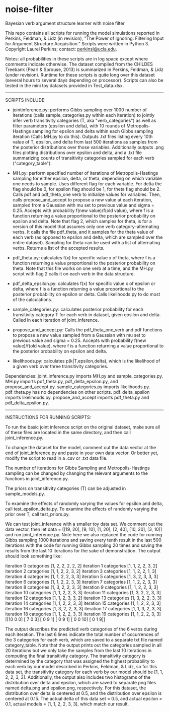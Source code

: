 # noise-filter
Bayesian verb argument structure learner with noise filter

This repo contains all scripts for running the model simulations reported in Perkins, Feldman, & Lidz (in revision), "The Power of Ignoring: Filtering Input for Argument Structure Acquisition." Scripts were written in Python 3. Copyright Laurel Perkins; contact: perkinsl@ucla.edu.

Notes: all probabilities in these scripts are in log space except where comments indicate otherwise. The dataset compiled from the CHILDES Treebank (Pearl & Sprouse, 2013) is summarized in Perkins, Feldman, & Lidz (under revision). Runtime for these scripts is quite long over this dataset (several hours to several days depending on processor). Scripts can also be tested in the mini toy datasets provided in Test_data.xlsx.

----------------------------------------------------------------
SCRIPTS INCLUDE:

- jointinference.py: performs Gibbs sampling over 1000 number of iterations (calls sample_categories.py within each iteration) to jointly infer verb transitivity categories (T, aka "verb_categories") as well as filter parameters (epsilon and delta), with 10 rounds of Metropolis-Hastings sampling for epsilon and delta within each Gibbs sampling iteration (Calls MH.py to do this). Outputs .txt files listing every 10th value of T, epsilon, and delta from last 500 iterations as samples from the posterior distributions over those variables. Additionally outputs .png files plotting distributions over epsilon and delta, and a .txt file summarizing counts of transitivity categories sampled for each verb ("category_table").

- MH.py: perform specified number of iterations of Metropolis-Hastings sampling for either epsilon, delta, or theta, depending on which variable one needs to sample. Uses different flag for each variable. For delta the flag should be 0, for epsilon flag should be 1, for theta flag should be 2. Calls pdf and pdf_theta_one verb to initialize values for variables. Then, calls propose_and_accept to propose a new value at each iteration, sampled from a Gaussian with mu set to previous value and sigma = 0.25. Accepts with probability f(new value)/f(old value), where f is a function returning a value proportional to the posterior probability on epsilon and delta. Note that flag 2, which samples for theta, is for a version of this model that assumes only one verb category–alternating verbs. It calls the file pdf_theta, and it samples for the theta value of each verb (as opposed to epsilon and delta, which are sampled over the entire dataset). Sampling for theta can be used with a list of alternating verbs. Returns a list of the accepted results. 

- pdf_theta.py: calculates f(x) for specific value x of theta, where f is a function returning a value proportional to the posterior probability on theta. Note that this file works on one verb at a time, and the MH.py script with flag 2 calls it on each verb in the data structure. 

- pdf_delta_epsilon.py: calculates f(x) for specific value x of epsilon or delta, where f is a function returning a value proportional to the posterior probability on epsilon or delta. Calls likelihoods.py to do most of the calculations.

- sample_categories.py: calculates posterior probability for each transitivity category T for each verb in dataset, given epsilon and delta. Called in each iteration of joint_inference. 

- propose_and_accept.py:  Calls the pdf_theta_one_verb and pdf functions to propose a new value sampled from a Gaussian with mu set to previous value and sigma = 0.25. Accepts with probability f(new value)/f(old value), where f is a function returning a value proportional to the posterior probability on epsilon and delta. 

- likelihoods.py: calculates p(k|T,epsilon,delta), which is the likelihood of a given verb over three transitivity categories.

Dependencies: joint_inference.py imports MH.py and sample_categories.py. MH.py imports pdf_theta.py, pdf_delta_epsilon.py, and propose_and_accept.py. sample_categories.py imports likelihoods.py. pdf_theta.py has no dependencies on other scripts. pdf_delta_epsilon imports likelihoods.py. propose_and_accept imports pdf_theta.py and pdf_delta_epsilon.py.  


-----------------------------------------------------------------
INSTRUCTIONS FOR RUNNING SCRIPTS:

To run the basic joint inference script on the original dataset, make sure all of these files are located in the same directory, and then call joint_inference.py.

To change the dataset for the model, comment out the data vector at the end of joint_inference.py and paste in your own data vector. Or better yet, modify the script to read in a .csv or .txt data file.

The number of iterations for Gibbs Sampling and Metropolis-Hastings sampling can be changed by changing the relevant arguments to the functions in joint_inference.py.

The priors on transitivity categories (T) can be adjusted in sample_models.py.

To examine the effects of randomly varying the values for epsilon and delta, call test_epsilon_delta.py. To examine the effects of randomly varying the prior over T, call test_priors.py.

We can test joint_inference with a smaller toy data set.
We comment out the data vector, then let
data = [[19, 20], [9, 10], [1, 20], [2, 40], [10, 20], [3, 10]] 
and run joint_inference.py.
Note here we also replaced the code for running Gibbs sampling 1000 iterations and saving every tenth result in the last 500 iterations
with the code for running Gibbs sampling 20 times and saving the results from the last 10 iterations for the sake of demonstration.
The output should look something like:

iteration 0
categories [1, 2, 2, 2, 2, 2]
iteration 1
categories [1, 1, 2, 2, 3, 2]
iteration 2
categories [1, 1, 2, 2, 3, 2]
iteration 3
categories [1, 1, 2, 2, 1, 3]
iteration 4
categories [1, 1, 2, 2, 3, 3]
iteration 5
categories [1, 3, 2, 3, 3, 3]
iteration 6
categories [1, 1, 2, 2, 3, 3]
iteration 7
categories [1, 1, 2, 2, 3, 3]
iteration 8
categories [1, 3, 2, 2, 3, 3]
iteration 9
categories [1, 1, 2, 2, 3, 3]
iteration 10
categories [1, 1, 2, 2, 3, 3]
iteration 11
categories [1, 3, 2, 2, 3, 3]
iteration 12
categories [1, 1, 2, 3, 3, 2]
iteration 13
categories [1, 3, 2, 2, 3, 3]
iteration 14
categories [1, 1, 2, 2, 3, 3]
iteration 15
categories [1, 1, 2, 2, 3, 3]
iteration 16
categories [1, 3, 2, 2, 3, 3]
iteration 17
categories [1, 1, 3, 2, 3, 3]
iteration 18
categories [1, 1, 2, 2, 3, 3]
iteration 19
categories [1, 1, 2, 2, 3, 3]
[[10  0  0]
 [ 7  0  3]
 [ 0  9  1]
 [ 0  9  1]
 [ 0  0 10]
 [ 0  1  9]]

The output describes the predicted verb categories of the 6 verbs during each iteration.
The last 6 lines indicate the total number of occurrences of the 3 categories for each verb, which are saved to a separate txt file named category_table.
Note that the output prints out the categories sampled in all 20 iterations but we only take the samples from the last 10 iterations in computing the final transitivity category.
The transitivity category is determined by the category that was assigned the highest probability to each verb by our model described in Perkins, Feldman, & Lidz, so for this data set, the transitivity category for each verb by our model should be [1, 1, 2, 2, 3, 3].
Additionally, the output also includes two histograms of the distribution over delta and epsilon, which are saved to separate png files named delta.png and epsilon.png, respectively.
For this dataset, the distribution over delta is centered at 0.5, and the distribution over epsilon is centered at 0.15.
The actual delta of this data set = 0.5, and actual epsilon = 0.1, actual models = [1, 1, 2, 2, 3, 3], which match our result.
